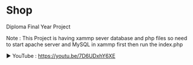 # Shop
Diploma Final Year Project

Note : This Project is having xammp sever database and php files so need to start apache server and MySQL in xammp first then run the index.php

▶️ YouTube : https://youtu.be/7D6UDxhY6XE